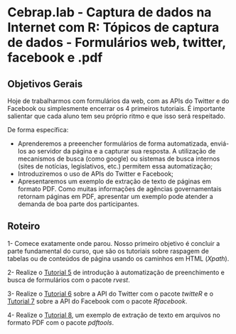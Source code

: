 #  Cebrap.lab - Captura de dados na Internet com R: Tópicos de captura de dados - Formulários web, twitter, facebook e .pdf

## Objetivos Gerais

Hoje de trabalharmos com formulários da web, com as APIs do Twitter e do Facebook ou simplesmente encerrar os 4 primeiros tutoriais. É importante salientar que cada aluno tem seu próprio ritmo e que isso será respeitado.

De forma específica:
- Aprenderemos a preeencher formulários de forma automatizada, enviá-los ao servidor da página e a capturar sua resposta. A utilização de mecanismos de busca (como google) ou sistemas de busca internos (sites de notícias, legislativos, etc.) permitem essa automatização;
- Introduziremos o uso de APIs do Twitter e Facebook;
- Apresentaremos um exemplo de extração de texto de páginas em formato PDF. Como muitas informações de agências governamentais retornam páginas em PDF, apresentar um exemplo pode atender a demanda de boa parte dos participantes.

## Roteiro

1- Comece exatamente onde parou. Nosso primeiro objetivo é concluir a parte fundamental do curso, que são os tutoriais sobre raspagem de tabelas ou de conteúdos de página usando os caminhos em HTML (*Xpath*).

2- Realize o [Tutorial 5](https://github.com/thiagomeireles/cebraplab_captura_R/blob/master/tutorials/webscraping_cebrap_05.Rmd) de introdução à automatização de preenchimento e busca de formulários com o pacote *rvest*.

3- Realize o [Tutorial 6](https://github.com/thiagomeireles/cebraplab_captura_R/blob/master/tutorials/webscraping_cebrap_06.Rmd) sobre a API do Twitter com o pacote *twitteR* e o [Tutorial 7](https://github.com/thiagomeireles/cebraplab_captura_R/blob/master/tutorials/webscraping_cebrap_07.Rmd) sobre a API do Facebook com o pacote *Rfacebook*.

4- Realize o [Tutorial 8](https://github.com/thiagomeireles/cebraplab_captura_R/blob/master/tutorials/webscraping_cebrap_08.Rmd), um exemplo de extração de texto em arquivos no formato PDF com o pacote *pdftools*.
